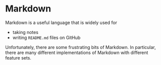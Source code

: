 # Markdown

Markdown is a useful language that is widely used for

* taking notes
* writing `README.md` files on GitHub

Unfortunately, there are some frustrating bits of Markdown. In particular, there are many different implementations of Markdown with different feature sets.